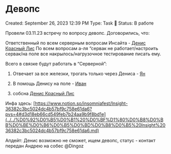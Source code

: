 # Девопс

Created: September 26, 2023 12:39 PM
Type: Task 🔨
Status: В работе

Провели 03.11.23 встречу по вопросу девопс. Договорились, что:

Ответственный по всем серверным вопросам Инсайта - [Денис Красный Лис](https://t.me/dnsvlkv)
По всем вопросам  а-ля “сервак не работает/настроить сервак/на поле все накрылось/нагрузочное тестирование писать ему.

Всего в связке будут работать в “Серверной”:

1) Отвечает за все железки, трогать только через Дениса - [Ян](https://t.me/silverRadar3)

2)  В помощь Денису на поле - [Иван](https://t.me/Van_Gal007)

3) собсна [Денис Красный Лис](https://t.me/dnsvlkv)

Инфа здесь: [https://www.notion.so/insomniafest/Insight-36382c3bc5024dc4b57bf9c758e61da6?pvs=4#d3d18eb66cd549feb7b24aa9b9f8bd1e](../../%D0%92%D0%B5%D0%B1%20%D0%BF%D1%80%D0%B8%D0%BB%D0%BE%D0%B6%D0%B5%D0%BD%D0%B8%D0%B5%20Insight%2036382c3bc5024dc4b57bf9c758e61da6.md)

Апдейт: Денис возможно не сможет, ищем девопс, статус - контакт передан Андрею на собес @Dingoz